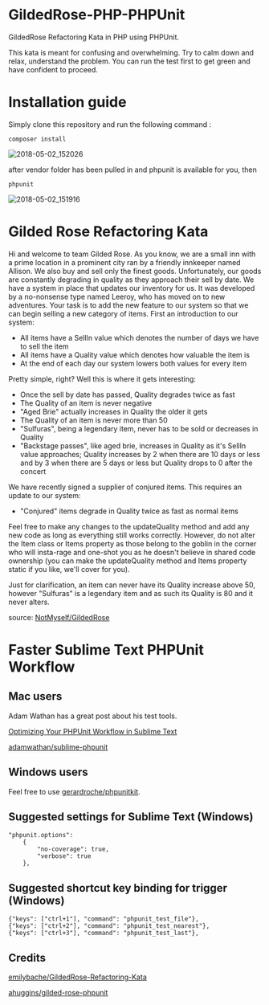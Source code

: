 # GildedRose-PHP-PHPUnit
GildedRose Refactoring Kata in PHP using PHPUnit.

This kata is meant for confusing and overwhelming. Try to calm down and relax, understand the problem. You can run the test first to get green and have confident to proceed.

# Installation guide

Simply clone this repository and run the following command :

```
composer install
```
![2018-05-02_152026](https://user-images.githubusercontent.com/18492477/39511089-b9fa34ac-4e1e-11e8-8a7d-d5abf2f579d8.png)

after vendor folder has been pulled in and phpunit is available for you, then

```
phpunit
```

![2018-05-02_151916](https://user-images.githubusercontent.com/18492477/39511088-b983b778-4e1e-11e8-853c-db00d238f56b.png)

# Gilded Rose Refactoring Kata

Hi and welcome to team Gilded Rose. As you know, we are a small inn with a 
prime location in a prominent city ran by a friendly innkeeper named 
Allison. We also buy and sell only the finest goods. Unfortunately, our 
goods are constantly degrading in quality as they approach their sell by 
date. We have a system in place that updates our inventory for us. It was 
developed by a no-nonsense type named Leeroy, who has moved on to new 
adventures. Your task is to add the new feature to our system so that we 
can begin selling a new category of items. First an introduction to our 
system:

- All items have a SellIn value which denotes the number of days we have 
to sell the item
- All items have a Quality value which denotes how valuable the item is
- At the end of each day our system lowers both values for every item

Pretty simple, right? Well this is where it gets interesting:

- Once the sell by date has passed, Quality degrades twice as fast
- The Quality of an item is never negative
- "Aged Brie" actually increases in Quality the older it gets
- The Quality of an item is never more than 50
- "Sulfuras", being a legendary item, never has to be sold or decreases 
in Quality
- "Backstage passes", like aged brie, increases in Quality as it's SellIn 
value approaches; Quality increases by 2 when there are 10 days or less 
and by 3 when there are 5 days or less but Quality drops to 0 after the 
concert

We have recently signed a supplier of conjured items. This requires an 
update to our system:

- "Conjured" items degrade in Quality twice as fast as normal items

Feel free to make any changes to the updateQuality method and add any 
new code as long as everything still works correctly. However, do not 
alter the Item class or Items property as those belong to the goblin 
in the corner who will insta-rage and one-shot you as he doesn't 
believe in shared code ownership (you can make the updateQuality 
method and Items property static if you like, we'll cover for you).

Just for clarification, an item can never have its Quality increase 
above 50, however "Sulfuras" is a legendary item and as such its 
Quality is 80 and it never alters.

source: [NotMyself/GildedRose](https://github.com/NotMyself/GildedRose)

# Faster Sublime Text PHPUnit Workflow

## Mac users

Adam Wathan has a great post about his test tools.

[Optimizing Your PHPUnit Workflow in Sublime Text](https://adamwathan.me/2017/01/16/optimizing-your-phpunit-workflow-in-sublime-text/)

[adamwathan/sublime-phpunit](https://github.com/adamwathan/sublime-phpunit)

## Windows users
Feel free to use [gerardroche/phpunitkit](https://github.com/gerardroche/sublime-phpunit).


## Suggested settings for Sublime Text (Windows)

```
"phpunit.options":
    {
        "no-coverage": true,
        "verbose": true
    },
```

## Suggested shortcut key binding for trigger (Windows)

```
{"keys": ["ctrl+1"], "command": "phpunit_test_file"},
{"keys": ["ctrl+2"], "command": "phpunit_test_nearest"},
{"keys": ["ctrl+3"], "command": "phpunit_test_last"},
```

## Credits

[emilybache/GildedRose-Refactoring-Kata](https://github.com/emilybache/GildedRose-Refactoring-Kata)

[ahuggins/gilded-rose-phpunit](https://github.com/ahuggins/gilded-rose-phpunit)
